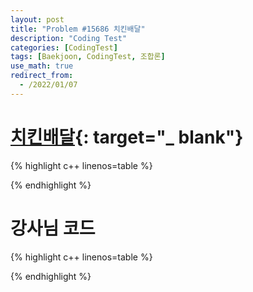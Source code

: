 ```yaml
---
layout: post
title: "Problem #15686 치킨배달"
description: "Coding Test"
categories: [CodingTest]
tags: [Baekjoon, CodingTest, 조합론]
use_math: true
redirect_from:
  - /2022/01/07
---
```


# [치킨배달](https://www.acmicpc.net/problem/15686){: target="_ blank"}

{% highlight c++ linenos=table %} 

{% endhighlight %}


# 강사님 코드

{% highlight c++ linenos=table %} 

{% endhighlight %}

